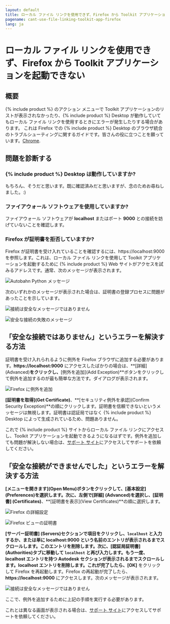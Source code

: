 ```yaml
---
layout: default
title: ローカル ファイル リンクを使用できず、Firefox から Toolkit アプリケーションを起動できない
pagename: cant-use-file-linking-toolkit-app-firefox
lang: ja
---
```


# ローカル ファイル リンクを使用できず、Firefox から Toolkit アプリケーションを起動できない

## 概要

{% include product %} のアクション メニューで Toolkit アプリケーションのリストが表示されなかったり、{% include product %} Desktop が動作していてもローカル ファイル リンクを使用するときにエラーが発生したりする場合があります。
これは Firefox での {% include product %} Desktop のブラウザ統合のトラブルシューティングに関するガイドです。皆さんの役に立つことを願っています。[Chrome]( のための個別のガイドがあります。/cant-use-file-linking-toolkit-app-chrome.md).

## 問題を診断する

### {% include product %} Desktop は動作していますか?

もちろん、そうだと思います。既に確認済みだと思いますが、念のためお尋ねしました。:)

### ファイアウォール ソフトウェアを使用していますか?

ファイアウォール ソフトウェアが **localhost** またはポート **9000** との接続を妨げていないことを確認します。

### Firefox が証明書を拒否していますか?

Firefox が証明書を受け入れていることを確認するには、https://localhost:9000 を参照します。これは、ローカル ファイル リンクを使用して Toolkit アプリケーションを起動するために {% include product %} Web サイトがアクセスを試みるアドレスです。通常、次のメッセージが表示されます。

![Autobahn Python メッセージ](images/autobahn-python.png)

次のいずれかのメッセージが表示された場合は、証明書の登録プロセスに問題があったことを示しています。

![接続は安全なメッセージではありません](images/connection-is-not-secure.png)

![安全な接続の失敗のメッセージ](images/connection-failed.png)

## 「安全な接続ではありません」というエラーを解決する方法

証明書を受け入れられるように例外を Firefox ブラウザに追加する必要があります。**https://localhost:9000** にアクセスしたばかりの場合は、**[詳細] (Advanced)**をクリックし、**[例外を追加](Add Exception)**ボタンをクリックして例外を追加するのが最も簡単な方法です。ダイアログが表示されます。

![Firefox に例外を追加](images/add-exception-firefox.png)

**[証明書を取得](Get Certificate)**、**[セキュリティ例外を承認](Confirm Security Exception)**の順にクリックします。証明書を信頼できないというメッセージは無視します。証明書は認証局ではなく {% include product %} Desktop によって生成されているため、問題ありません。

これで {% include product %} サイトからローカル ファイル リンクにアクセスし、Toolkit アプリケーションを起動できるようになるはずです。例外を追加しても問題が解決しない場合は、[サポート サイト](https://knowledge.autodesk.com/ja/contact-support)にアクセスしてサポートを依頼してください。

## 「安全な接続ができませんでした」というエラーを解決する方法

**[メニューを開きます](Open Menu)**ボタンをクリックして、**[基本設定] (Preferences)**を選択します。次に、左側で**[詳細] (Advanced)**を選択し、**[証明書] (Certificates)**、**[証明書を表示](View Certificates)**の順に選択します。

![Firefox の詳細設定](images/firefox-advanced-settings.png)

![Firefox ビューの証明書](images/firefox-view-certificates.png)

**[サーバー証明書] (Servers)**セクションで項目をクリックし、`localhost` と入力するか、または単に **localhost:9000** という名前のエントリが表示されるまでスクロールします。このエントリを削除します。次に、**[認証局証明書] (Authorities)**タブに移動して `localhost` と再び入力します。もう一度、**localhost** エントリを持つ **Autodesk** セクションが表示されるまでスクロールします。**localhost** エントリを削除します。これが完了したら、**[OK]** をクリックして Firefox を再起動します。Firefox の再起動が完了したら、**https://localhost:9000** にアクセスします。次のメッセージが表示されます。

![接続は安全なメッセージではありません](images/connection-is-not-secure.png)

ここで、例外を追加するために上記の手順を実行する必要があります。

これとは異なる画面が表示される場合は、[サポート サイト](https://knowledge.autodesk.com/ja/contact-support)にアクセスしてサポートを依頼してください。
